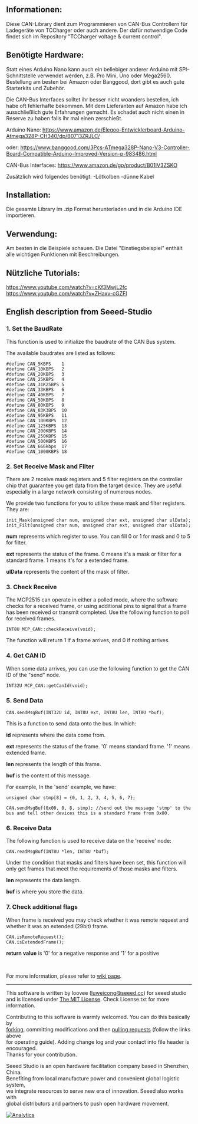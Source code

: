 ## Informationen:

Diese CAN-Library dient zum Programmieren von CAN-Bus Controllern für Ladegeräte von TCCharger oder auch andere. Der dafür notwendige Code findet sich im Repository "TCCharger voltage & current control".

## Benötigte Hardware:

Statt eines Arduino Nano kann auch ein beliebiger anderer Arduino mit SPI-Schnittstelle verwendet werden, z.B. Pro Mini, Uno oder Mega2560. Bestellung am besten bei Amazon oder Banggood, dort gibt es auch gute Starterkits und Zubehör. 

Die CAN-Bus Interfaces solltet ihr besser nicht woanders bestellen, ich habe oft fehlerhafte bekommen. Mit dem Lieferanten auf Amazon habe ich ausschließlich gute Erfahrungen gemacht. Es schadet auch nicht einen in Reserve zu haben falls ihr mal einen zerschießt.

Arduino Nano:
https://www.amazon.de/Elegoo-Entwicklerboard-Arduino-Atmega328P-CH340/dp/B0713ZRJLC/

oder:
https://www.banggood.com/3Pcs-ATmega328P-Nano-V3-Controller-Board-Compatible-Arduino-Improved-Version-p-983486.html

CAN-Bus Interfaces:
https://www.amazon.de/gp/product/B01IV3ZSKO

Zusätzlich wird folgendes benötigt:
-Lötkolben
-dünne Kabel

## Installation:

Die gesamte Library im .zip Format herunterladen und in die Arduino IDE importieren.

## Verwendung:

Am besten in die Beispiele schauen. Die Datei "Einstiegsbeispiel" enthält alle wichtigen Funktionen mit Beschreibungen.

## Nützliche Tutorials:

https://www.youtube.com/watch?v=cKf3MwjL2fc
https://www.youtube.com/watch?v=ZHaxv-cGZFI

## English description from Seeed-Studio

### 1. Set the BaudRate

This function is used to initialize the baudrate of the CAN Bus system.

The available baudrates are listed as follows:

	#define CAN_5KBPS    1
	#define CAN_10KBPS   2
	#define CAN_20KBPS   3
	#define CAN_25KBPS   4 
	#define CAN_31K25BPS 5
	#define CAN_33KBPS   6
	#define CAN_40KBPS   7
	#define CAN_50KBPS   8
	#define CAN_80KBPS   9
	#define CAN_83K3BPS  10
	#define CAN_95KBPS   11
	#define CAN_100KBPS  12
	#define CAN_125KBPS  13
	#define CAN_200KBPS  14
	#define CAN_250KBPS  15
	#define CAN_500KBPS  16
	#define CAN_666kbps  17
	#define CAN_1000KBPS 18


### 2. Set Receive Mask and Filter

There are 2 receive mask registers and 5 filter registers on the controller chip that guarantee you get data from the target device. They are useful especially in a large network consisting of numerous nodes.

We provide two functions for you to utilize these mask and filter registers. They are:

    init_Mask(unsigned char num, unsigned char ext, unsigned char ulData);
    init_Filt(unsigned char num, unsigned char ext, unsigned char ulData);

**num** represents which register to use. You can fill 0 or 1 for mask and 0 to 5 for filter.

**ext** represents the status of the frame. 0 means it's a mask or filter for a standard frame. 1 means it's for a extended frame.

**ulData** represents the content of the mask of filter.



### 3. Check Receive
The MCP2515 can operate in either a polled mode, where the software checks for a received frame, or using additional pins to signal that a frame has been received or transmit completed.  Use the following function to poll for received frames.

    INT8U MCP_CAN::checkReceive(void);

The function will return 1 if a frame arrives, and 0 if nothing arrives.



### 4. Get CAN ID

When some data arrives, you can use the following function to get the CAN ID of the "send" node.

    INT32U MCP_CAN::getCanId(void);



### 5. Send Data

    CAN.sendMsgBuf(INT32U id, INT8U ext, INT8U len, INT8U *buf);

This is a function to send data onto the bus. In which:

**id** represents where the data come from.

**ext** represents the status of the frame. '0' means standard frame. '1' means extended frame.

**len** represents the length of this frame.

**buf** is the content of this message.

For example, In the 'send' example, we have:

```
unsigned char stmp[8] = {0, 1, 2, 3, 4, 5, 6, 7};

CAN.sendMsgBuf(0x00, 0, 8, stmp); //send out the message 'stmp' to the bus and tell other devices this is a standard frame from 0x00.
```



### 6. Receive Data

The following function is used to receive data on the 'receive' node:

    CAN.readMsgBuf(INT8U *len, INT8U *buf);

Under the condition that masks and filters have been set, this function will only get frames that meet the requirements of those masks and filters.

**len** represents the data length.

**buf** is where you store the data.


### 7. Check additional flags

When frame is received you may check whether it was remote request and whether it was an extended (29bit) frame.

    CAN.isRemoteRequest();
    CAN.isExtendedFrame();

**return value** is '0' for a negative response and '1' for a positive


<br>

For more information, please refer to [wiki page](http://www.seeedstudio.com/wiki/CAN-BUS_Shield).

    
----

This software is written by loovee ([luweicong@seeed.cc](luweicong@seeed.cc "luweicong@seeed.cc")) for seeed studio<br>
and is licensed under [The MIT License](http://opensource.org/licenses/mit-license.php). Check License.txt for more information.<br>

Contributing to this software is warmly welcomed. You can do this basically by<br>
[forking](https://help.github.com/articles/fork-a-repo), committing modifications and then [pulling requests](https://help.github.com/articles/using-pull-requests) (follow the links above<br>
for operating guide). Adding change log and your contact into file header is encouraged.<br>
Thanks for your contribution.

Seeed Studio is an open hardware facilitation company based in Shenzhen, China. <br>
Benefiting from local manufacture power and convenient global logistic system, <br>
we integrate resources to serve new era of innovation. Seeed also works with <br>
global distributors and partners to push open hardware movement.<br>


[![Analytics](https://ga-beacon.appspot.com/UA-46589105-3/CAN_BUS_Shield)](https://github.com/igrigorik/ga-beacon)


